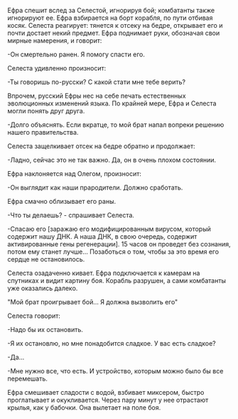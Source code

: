 Ефра спешит вслед за Селестой, игнорируя бой; комбатанты также игнорируют ее. Ефра взбирается на борт корабля, по пути отбивая косяк. Селеста реагирует: тянется к отсеку на бедре, открывает его и почти достает некий предмет. Ефра поднимает руки, обозначая свои мирные намерения, и говорит: 

-Он смертельно ранен. Я помогу спасти его.

Селеста удивленно произносит:

-Ты говоришь по-русски? С какой стати мне тебе верить?

Впрочем, русский Ефры нес на себе печать естественных эволюционных изменений языка. По крайней мере, Ефра и Селеста могли понять друг друга.

-Долго объяснять. Если вкратце, то мой брат напал вопреки решению нашего правительства.

Селеста защелкивает отсек на бедре обратно и продолжает:

-Ладно, сейчас это не так важно. Да, он в очень плохом состоянии.

Ефра наклоняется над Олегом, произносит:

-Он выглядит как наши прародители. Должно сработать.

Ефра смачно облизывает его раны.

-Что ты делаешь? - спрашивает Селеста.

-Спасаю его [заражаю его модифицированным вирусом, который содержит нашу ДНК. А наша ДНК, в свою очередь, содержит активированные гены регенерации]. 15 часов он проведет без сознания, потом ему станет лучше... Позаботься о том, чтобы за это время его сердце не остановилось.

Селеста озадаченно кивает.
Ефра подключается к камерам на спутниках и видит картину боя. Корабль разрушен, а сами комбатанты уже оказались далеко.

"Мой брат проигрывает бой... Я должна вызволить его"

Селеста говорит:

-Надо бы их остановить.

-Я их остановлю, но мне понадобится сладкое. У вас есть сладкое?

-Да...

-Мне нужно все, что есть. И устройство, которым можно было бы все перемешать.

Ефра смешивает сладости с водой, взбивает миксером, быстро проглатывает и окукливается. Через пару минут у нее отрастают крылья, как у бабочки. Она вылетает на поле боя.


